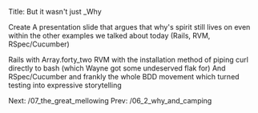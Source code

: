 Title: But it wasn't just _Why

Create A presentation slide that argues that why's spirit still lives on even within
the other examples we talked about today (Rails, RVM, RSpec/Cucumber)

Rails with Array.forty_two
RVM with the installation method of piping curl directly to bash (which Wayne
got some undeserved flak for)
And RSpec/Cucumber and frankly the whole BDD movement which turned testing into
expressive storytelling

Next: /07_the_great_mellowing
Prev: /06_2_why_and_camping
